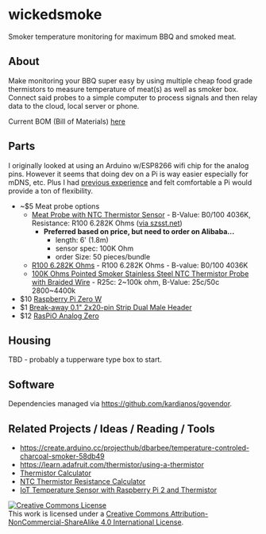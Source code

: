 # wickedsmoke

Smoker temperature monitoring for maximum BBQ and smoked meat.

## About

Make monitoring your BBQ super easy by using multiple cheap food grade thermistors to measure temperature of meat(s) as well as smoker box. Connect said probes to a simple computer to process signals and then relay data to the cloud, local server or phone.

Current BOM (Bill of Materials) [here](./BOM.md)

## Parts

I originally looked at using an Arduino w/ESP8266 wifi chip for the analog pins. However it seems that doing dev on a Pi is way easier especially for mDNS, etc. Plus I had [previous experience](https://github.com/aphexddb/catfeeder) and felt comfortable a Pi would provide a ton of flexibility.

* ~$5 Meat probe options
  * [Meat Probe with NTC Thermistor Sensor](https://www.alibaba.com/product-detail/Bluetooth-Thermometer-Meat-Probe-with-NTC_1789961139.html?spm=a2700.8443308.0.0.j3jj9j) - B-Value: B0/100 4036K, Resistance: R100 6.282K Ohms ([via szsst.net](http://szsst.net/product/html/?14.html))
    * __Preferred based on price, but need to order on Alibaba...__
      * length: 6' (1.8m)
      * sensor spec: 100K Ohm
      * order Size: 50 pieces/bundle
  * [R100 6.282K Ohms](https://www.alibaba.com/product-detail/Bluetooth-Thermometer-Meat-Probe-with-NTC_1789961139.html?spm=a2700.7724838/old.2017115.76.wS5pyR) - R100 6.282K Ohms - B-value: B0/100 4036K
  * [100K Ohms Pointed Smoker Stainless Steel NTC Thermistor Probe with Braided Wire](https://www.alibaba.com/product-detail/100K-Ohms-Pointed-Smoker-Stainless-Steel_60575629390.html) - R25c: 2~100k ohm, B-Value: 25c/50c 2800~4400k
* $10 [Raspberry Pi Zero W](https://www.adafruit.com/product/3400)
* $1 [Break-away 0.1" 2x20-pin Strip Dual Male Header](https://www.adafruit.com/product/2822)
* $12 [RasPiO Analog Zero](http://rasp.io/analogzero/)

## Housing 

TBD - probably a tupperware type box to start.

## Software

Dependencies managed via https://github.com/kardianos/govendor.

## Related Projects / Ideas / Reading / Tools

* https://create.arduino.cc/projecthub/dbarbee/temperature-controled-charcoal-smoker-58db49
* https://learn.adafruit.com/thermistor/using-a-thermistor
* [Thermistor Calculator](http://www.thinksrs.com/downloads/programs/Therm%20Calc/NTCCalibrator/NTCcalculator.htm)
* [NTC Thermistor Resistance Calculator](http://www.electro-tech-online.com/tools/thermistor-resistance-calculator.php)
* [IoT Temperature Sensor with Raspberry Pi 2 and Thermistor]()


<a rel="license" href="http://creativecommons.org/licenses/by-nc-sa/4.0/"><img alt="Creative Commons License" style="border-width:0" src="https://i.creativecommons.org/l/by-nc-sa/4.0/88x31.png" /></a><br />This work is licensed under a <a rel="license" href="http://creativecommons.org/licenses/by-nc-sa/4.0/">Creative Commons Attribution-NonCommercial-ShareAlike 4.0 International License</a>.

